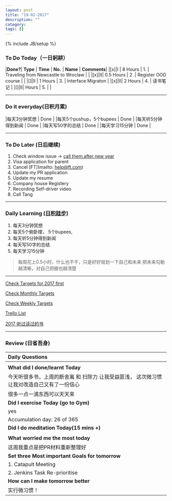 ```yaml
---
layout: post
title: "19-02-2017"
description: ""
category: 
tags: []
---
```

{% include JB/setup %}


### To Do Today（一日躬耕）

|**Done?**| **Type** | **Time**   | **No.** | **Name** | **Comments**|
|[x]|I | 8 Hours    | 1. | Traveling from Newcastle to Wroclaw |	 | 
|[x]|II| 0.5 Hours  | 2 .| Register OOD course |	|
|[]|II | 1 Hours   | 3. | Interface Migraton	 |
|[x]|II| 2 Hours    | 4. | 读书笔记 |
|[]|II|  Hours     | 5. | |

---

### Do it everyday(日积月累)

|每天3分钟冥想             | Done	  |
|每天5个pushup，5个bupees   |  Done   |
|每天听5分钟得到新闻      |	Done  |
|每天写50字的总结			 | Done   |
|每天学习15分钟            | Done   |

--- 

### To Do Later (日后继续) 

1. Check window issue -> [call them after new year](http://neil526.tripod.com/) 
2. Visa application for parent
3. Cancel [FT](mailto: help@ft.com)
4. Update my PR application 
5. Update my resume 
7. Company house Registery
8. Recording Self-driver video
9. Call Tang

---

### Daily Learning [(日积跬步)](https://yitianxu.github.io/2017/01/05/learning-summary)

>
1. 每天3分钟冥想
2. 每天5个俯卧撑， 5个bupees,
3. 每天听5分钟得到新闻
4. 每天写50字的总结
5. 每天学习15分钟

>每周花上0.5小时，什么也不干，只是好好规划一下自己和未来
>把未来勾勒越清晰，对自己把握也越清楚

---

[Check Targets for 2017 first](https://yitianxu.github.io/2016/12/30/resolution-for-2017)

[Check Monthly Targets](https://yitianxu.github.io/pages/monthly%20targets/Monthly)

[Check Weekly Targets](https://yitianxu.github.io/pages/weekly%20targets/Weekly%20Targets) 

[Trello List](https://yitianxu.github.io/2016/12/30/resolution-for-2017)

[2017 听过读过的书](https://yitianxu.gitbooks.io/readingbook/content/)

---

### Review (日省吾身)

| Daily Questions                   |                                           
|:----------------------------------|
|                                   |
| **What did I done/learnt Today**| 
|  今天听很多书，上周的断舍离 和 扫除力 让我受益匪浅， 这次微习惯让我对改造自己又有了一份信心 |
|  很多一点一滴东西可以天天来 |
| **Did I exercise Today (go to Gym)**|          
|  yes   |
| Accumulation day: 26  of 365   |
| **Did I do meditation Today(15 mins +)**|          
|     |
|**What worried me the most today**|
|  这周我重点是把PR材料重新整理好   |
|**Set three Most important Goals for tomorrow**|
|  1. Catapult Meeting     |
|  2. Jenkins Task Re-prioritise |
|**How can I make tomorrow better**|
|  实行微习惯！                        |